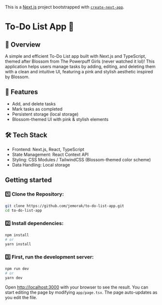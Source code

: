 This is a [Next.js](https://nextjs.org) project bootstrapped with [`create-next-app`](https://nextjs.org/docs/app/api-reference/cli/create-next-app).

# To-Do List App 🌸

## 📌 Overview

A simple and efficient To-Do List app built with Next.js and TypeScript, themed after Blossom from The Powerpuff Girls (never watched it lol)! This application helps users manage tasks by adding, editing, and deleting them with a clean and intuitive UI, featuring a pink and stylish aesthetic inspired by Blossom.

## 🚀 Features

- Add, and delete tasks
- Mark tasks as completed
- Persistent storage (local storage)
- Blossom-themed UI with pink & stylish elements

## 🛠️ Tech Stack

- Frontend: Next.js, React, TypeScript
- State Management: React Context API
- Styling: CSS Modules / TailwindCSS (Blossom-themed color scheme)
- Data Handling: Local storage

## Getting started

### 1️⃣ Clone the Repository:

```bash
git clone https://github.com/jemorak/to-do-list-app.git
cd to-do-list-app
```

### 2️⃣ Install dependencies:

```bash
npm install
# or
yarn install
```

### 3️⃣ First, run the development server:

```bash
npm run dev
# or
yarn dev
```

Open [http://localhost:3000](http://localhost:3000) with your browser to see the result.
You can start editing the page by modifying `app/page.tsx`. The page auto-updates as you edit the file.
